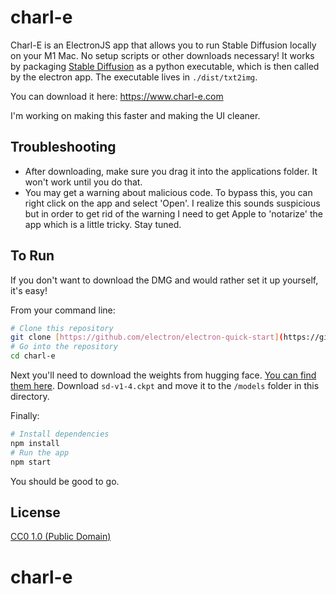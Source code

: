 # charl-e

Charl-E is an ElectronJS app that allows you to run Stable Diffusion locally on your M1 Mac. No setup scripts or other downloads necessary!
It works by packaging [Stable Diffusion](https://github.com/bfirsh/stable-diffusion) as a python executable, which is then called by the electron app. The executable lives in `./dist/txt2img`.

You can download it here: https://www.charl-e.com

I'm working on making this faster and making the UI cleaner.

## Troubleshooting
- After downloading, make sure you drag it into the applications folder. It won't work until you do that.
- You may get a warning about malicious code. To bypass this, you can right click on the app and select 'Open'. I realize this sounds suspicious but in order to get rid of the warning I need to get Apple to 'notarize' the app which is a little tricky. Stay tuned.

## To Run

If you don't want to download the DMG and would rather set it up yourself, it's easy! 

From your command line:

```bash
# Clone this repository
git clone [https://github.com/electron/electron-quick-start](https://github.com/cbh123/charl-e)
# Go into the repository
cd charl-e
```

Next you'll need to download the weights from hugging face. [You can find them here](https://huggingface.co/CompVis/stable-diffusion-v-1-4-original). Download `sd-v1-4.ckpt` and move it to the `/models` folder in this directory.

Finally: 
```bash
# Install dependencies
npm install
# Run the app
npm start
```

You should be good to go.

## License

[CC0 1.0 (Public Domain)](LICENSE.md)
# charl-e
